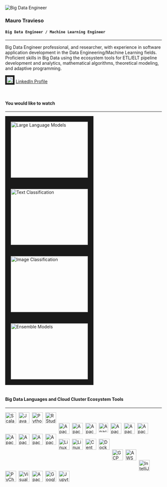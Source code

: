 ![Big Data Engineer](https://media.licdn.com/dms/image/C5616AQHCfQ4jmmEH6g/profile-displaybackgroundimage-shrink_350_1400/0/1517558697866?e=1710979200&v=beta&t=BNFNcZCI69jar_t2LJ_Fa3YC_LATIM5v1AmONL1h0gk)

### **Mauro Travieso**

#### **`Big Data Engineer / Machine Learning Engineer`**

---

Big Data Engineer professional, and researcher, with experience in software application development in the Data
Engineering/Machine Learning fields. Proficient skills in Big Data using the ecosystem tools for ETL/ELT
pipeline development and analytics, mathematical algorithms, theoretical modeling, and adaptive programming.

<img src="https://github.com/MauroTravieso/MauroTravieso/assets/17593924/b6608ef9-7f9e-4f60-8e6b-4d1426d297db" alt="LinkedIn" width="20" height="20" border="5"/> [LinkedIn Profile](https://www.linkedin.com/in/maurotravieso/?locale=en_US)

<!--
![LinkedIn](https://github.com/MauroTravieso/MauroTravieso/assets/17593924/b6608ef9-7f9e-4f60-8e6b-4d1426d297db) 
-->
<br/>

#### You would like to watch
---
<a href="http://www.youtube.com/watch?eature=player_embedded&v=TMXWLxsHXzQ" target="_blank"><img src="http://img.youtube.com/vi/TMXWLxsHXzQ/0.jpg" alt="Large Language Models" width="248" height="180" border="18"/></a>
<a href="http://www.youtube.com/watch?eature=player_embedded&v=e9JuSwie_qk" target="_blank"><img src="http://img.youtube.com/vi/e9JuSwie_qk/0.jpg" alt="Text Classification" width="248" height="180" border="18"/></a>
<a href="http://www.youtube.com/watch?eature=player_embedded&v=ulgE5y2ywq8" target="_blank"><img src="http://img.youtube.com/vi/ulgE5y2ywq8/0.jpg" alt="Image Classification" width="248" height="180" border="18"/></a>
<a href="http://www.youtube.com/watch?eature=player_embedded&v=5YQ3v-WnVWA" target="_blank"><img src="http://img.youtube.com/vi/5YQ3v-WnVWA/0.jpg" alt="Ensemble Models" width="248" height="180" border="18"/></a>
<br/><br/>


#### Big Data Languages and Cloud Cluster Ecosystem Tools
---
<img align="left" alt="Scala" width="35px" style="padding-right:5px;" src="https://github.com/MauroTravieso/MauroTravieso/assets/17593924/94f212ee-f608-49ee-9608-d83c2623cbe6"/>
<img align="left" alt="Java" width="35px" style="padding-right:5px;" src="https://github.com/MauroTravieso/MauroTravieso/assets/17593924/03607780-3f9e-456c-a91e-1349c0382d3c"/>
<img align="left" alt="Python" width="35px" style="padding-right:5px;" src="https://github.com/MauroTravieso/MauroTravieso/assets/17593924/e3b2ef95-189a-4d34-bad3-a1bee8aff363"/>
<img align="left" alt="RStudio" width="35px" style="padding-right:5px;" src="https://github.com/MauroTravieso/MauroTravieso/assets/17593924/d83433b6-b0e4-46d6-8e12-cc232286af8a"/>
<br/><br/>

<img align="left" alt="Apache Hadoop" width="35px" style="padding-right:5px;" src="https://github.com/MauroTravieso/MauroTravieso/assets/17593924/69437a5b-a645-4c36-9448-e3bfb250d3cc"/>
<img align="left" alt="Apache Spark" width="35px" style="padding-right:5px;" src="https://github.com/MauroTravieso/MauroTravieso/assets/17593924/a9ac023c-353a-425d-9f6b-1d8718e84ca0"/>
<img align="left" alt="Apache Avro" width="35px" style="padding-right:5px;" src="https://github.com/MauroTravieso/MauroTravieso/assets/17593924/a49d5f9d-f1b1-445d-ba4b-397f45fdde1c"/>
<img align="left" alt="Apache Pig" width="30px" style="padding-right:5px;" src="https://github.com/MauroTravieso/MauroTravieso/assets/17593924/83205b2f-b2bf-4cad-a6d3-b46b9cb5209b"/>
<img align="left" alt="Apache Sqoop" width="35px" style="padding-right:5px;" src="https://github.com/MauroTravieso/MauroTravieso/assets/17593924/6e700710-748f-44aa-895c-2ab6fa876e54"/>
<img align="left" alt="Apache Airflow" width="35px" style="padding-right:5px;" src="https://github.com/MauroTravieso/MauroTravieso/assets/17593924/c3ef88e2-3119-45e9-8303-8bcbb97d0801"/>
<img align="left" alt="Apache Drill" width="35px" style="padding-right:5px;" src="https://github.com/MauroTravieso/MauroTravieso/assets/17593924/6c18d1e1-62b5-4d69-93d7-bcbdf56526bd"/>
<img align="left" alt="Apache Hive" width="35px" style="padding-right:5px;" src="https://github.com/MauroTravieso/MauroTravieso/assets/17593924/c893585e-c933-4587-ba8e-1f6b856658df"/>
<img align="left" alt="Apache HBase" width="35px" style="padding-right:5px;" src="https://github.com/MauroTravieso/MauroTravieso/assets/17593924/347bf337-da28-4a3a-b251-4beadecaba06"/>
<img align="left" alt="Apache Kafka" width="35px" style="padding-right:5px;" src="https://github.com/MauroTravieso/MauroTravieso/assets/17593924/1c4402dc-98e2-457e-b1d1-3e59bc7da125"/>
<img align="left" alt="Apache Superset" width="35px" style="padding-right:5px;" src="https://github.com/MauroTravieso/MauroTravieso/assets/17593924/c964a3b7-fd52-4ecb-acfe-bc76e942bdb5"/>
<br/><br/><br/>


<img align="left" alt="Linux" width="35px" style="padding-right:5px;" src="https://github.com/MauroTravieso/MauroTravieso/assets/17593924/cb6e88cf-bbd3-45f2-8975-1b12763efb77"/>
<img align="left" alt="Linux Ubuntu" width="35px" style="padding-right:5px;" src="https://github.com/MauroTravieso/MauroTravieso/assets/17593924/8c2df347-19b6-496b-bca8-ba097d641b46"/>
<img align="left" alt="CentOS" width="35px" style="padding-right:5px;" src="https://github.com/MauroTravieso/MauroTravieso/assets/17593924/ed800e19-5b9a-416b-a693-4805a7cbd585"/>
<img align="left" alt="Docker" width="35px" style="padding-right:5px;" src="https://github.com/MauroTravieso/MauroTravieso/assets/17593924/ebf1c839-1e80-4488-a8ff-06303454e911"/>
<br/><br/>

<img align="left" alt="GCP" width="35px" style="padding-right:5px;" src="https://github.com/MauroTravieso/MauroTravieso/assets/17593924/6a0b8836-6b7d-40b0-ab95-ad08ebe5f093"/>
<img align="left" alt="AWS" width="35px" style="padding-right:5px;" src="https://github.com/MauroTravieso/MauroTravieso/assets/17593924/c1abdddb-365c-4730-8e7b-5b04c31d7a5f"/>
<br/><br/>

<img align="left" alt="IntelliJ" width="35px" style="padding-right:5px;" src="https://github.com/MauroTravieso/MauroTravieso/assets/17593924/39192979-8dfd-49f3-8205-0bc367c2491b"/>
<img align="left" alt="PyCharm" width="35px" style="padding-right:5px;" src="https://github.com/MauroTravieso/MauroTravieso/assets/17593924/fe8b51fc-7213-4b8e-9b79-f0671f3ecc89"/>
<img align="left" alt="Visual Studio Code" width="35px" style="padding-right:5px;" src="https://github.com/MauroTravieso/MauroTravieso/assets/17593924/4e353589-0d2a-49b6-bf12-dd3aacaf629f"/>
<br/><br/>

<img align="left" alt="Apache Zeppelin" width="35px" style="padding-right:5px;" src="https://github.com/MauroTravieso/MauroTravieso/assets/17593924/a81405cb-97cd-4418-bc78-b757a6eeaeef"/>
<img align="left" alt="Google Colab" width="35px" style="padding-right:5px;" src="https://github.com/MauroTravieso/MauroTravieso/assets/17593924/e73b1969-3e2b-4eee-80c3-2ec1bb22f2da"/>
<img align="left" alt="Jupyter Notebooks" width="35px" style="padding-right:5px;" src="https://github.com/MauroTravieso/MauroTravieso/assets/17593924/81f28b8b-dd5c-45f5-bfc1-93d6ac299523"/>
<br/>


<!--

![Hadoop](https://github.com/MauroTravieso/MauroTravieso/assets/17593924/69437a5b-a645-4c36-9448-e3bfb250d3cc)

![Hive](https://github.com/MauroTravieso/MauroTravieso/assets/17593924/c893585e-c933-4587-ba8e-1f6b856658df)

![Airflow](https://github.com/MauroTravieso/MauroTravieso/assets/17593924/59990a8a-ecc5-42cc-9b57-4bae3118201a)
![AWS](https://github.com/MauroTravieso/MauroTravieso/assets/17593924/c1abdddb-365c-4730-8e7b-5b04c31d7a5f)
![CentOS](https://github.com/MauroTravieso/MauroTravieso/assets/17593924/ed800e19-5b9a-416b-a693-4805a7cbd585)
![Colab](https://github.com/MauroTravieso/MauroTravieso/assets/17593924/e73b1969-3e2b-4eee-80c3-2ec1bb22f2da)
![Docker png](https://github.com/MauroTravieso/MauroTravieso/assets/17593924/ebf1c839-1e80-4488-a8ff-06303454e911)
![Drill](https://github.com/MauroTravieso/MauroTravieso/assets/17593924/776b7c64-cd89-45a8-bfb5-9b0687f76757)
![Google](https://github.com/MauroTravieso/MauroTravieso/assets/17593924/6a0b8836-6b7d-40b0-ab95-ad08ebe5f093)
![HBase](https://github.com/MauroTravieso/MauroTravieso/assets/17593924/347bf337-da28-4a3a-b251-4beadecaba06)
![Hadoop](https://github.com/MauroTravieso/MauroTravieso/assets/17593924/ae1806bf-73c3-48ed-8731-c743fcf01a1d)
![images](https://github.com/MauroTravieso/MauroTravieso/assets/17593924/72954344-d786-423f-9a36-c456a9c8c28a)
![IntelliJ](https://github.com/MauroTravieso/MauroTravieso/assets/17593924/39192979-8dfd-49f3-8205-0bc367c2491b)
![Java](https://github.com/MauroTravieso/MauroTravieso/assets/17593924/03607780-3f9e-456c-a91e-1349c0382d3c)
![Kafka](https://github.com/MauroTravieso/MauroTravieso/assets/17593924/d6da4b9b-299d-4139-a56d-06e3c38d4ce6)
![Linux](https://github.com/MauroTravieso/MauroTravieso/assets/17593924/cb6e88cf-bbd3-45f2-8975-1b12763efb77)
![PyCharm](https://github.com/MauroTravieso/MauroTravieso/assets/17593924/fe8b51fc-7213-4b8e-9b79-f0671f3ecc89)
![Python](https://github.com/MauroTravieso/MauroTravieso/assets/17593924/e3b2ef95-189a-4d34-bad3-a1bee8aff363)
![RStudio](https://github.com/MauroTravieso/MauroTravieso/assets/17593924/d83433b6-b0e4-46d6-8e12-cc232286af8a)
![Superset](https://github.com/MauroTravieso/MauroTravieso/assets/17593924/c964a3b7-fd52-4ecb-acfe-bc76e942bdb5)
![Ubuntu](https://github.com/MauroTravieso/MauroTravieso/assets/17593924/8c2df347-19b6-496b-bca8-ba097d641b46)
![Zeppelin](https://github.com/MauroTravieso/MauroTravieso/assets/17593924/a81405cb-97cd-4418-bc78-b757a6eeaeef)

![Jupyter](https://github.com/MauroTravieso/MauroTravieso/assets/17593924/81f28b8b-dd5c-45f5-bfc1-93d6ac299523)



![Pig](https://github.com/MauroTravieso/MauroTravieso/assets/17593924/3fc59d56-bd28-48be-b276-ea688a9cd1b5)
![sqoop logo](https://github.com/MauroTravieso/MauroTravieso/assets/17593924/6cbd3863-6ed9-4c99-8e27-08b91e6b4b39)

![Avro](https://github.com/MauroTravieso/MauroTravieso/assets/17593924/a49d5f9d-f1b1-445d-ba4b-397f45fdde1c)

![Spark](https://github.com/MauroTravieso/MauroTravieso/assets/17593924/a9ac023c-353a-425d-9f6b-1d8718e84ca0)

![hadoop-distributed-file-system-96](https://github.com/MauroTravieso/MauroTravieso/assets/17593924/c7b42c93-d68c-4056-9d51-63ea2f0e731b)

![icons8-scala-a-general-purpose-programming-language-with-strong-static-type-system-96](https://github.com/MauroTravieso/MauroTravieso/assets/17593924/94f212ee-f608-49ee-9608-d83c2623cbe6)

![icons8-scala-a-general-purpose-programming-language-with-strong-static-type-system-48](https://github.com/MauroTravieso/MauroTravieso/assets/17593924/79ef459f-6fdd-4a41-af19-3dcc430d2c4f)

https://icons8.com/icon/FIdVBOahSJu0/scala-a-general-purpose-programming-language-with-strong-static-type-system
-->

<!--
**MauroTravieso/MauroTravieso** is a ✨ _special_ ✨ repository because its `README.md` (this file) appears on your GitHub profile.

Here are some ideas to get you started:

- 🔭 I’m currently working on ...
- 🌱 I’m currently learning ...
- 👯 I’m looking to collaborate on ...
- 🤔 I’m looking for help with ...
- 💬 Ask me about ...
- 📫 How to reach me: ...
- 😄 Pronouns: ...
- ⚡ Fun fact: ...
-->

